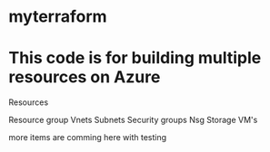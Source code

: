 # myterraform
# This code is for building multiple resources on Azure 

Resources 

Resource group
Vnets
Subnets
Security groups
Nsg
Storage
VM's


more items are comming here with testing 
